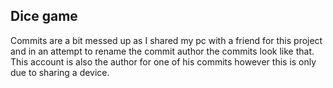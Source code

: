 ## Dice game
Commits are a bit messed up as I shared my pc with a friend for this project and in an attempt to rename the commit author the commits look like that.
This account is also the author for one of his commits however this is only due to sharing a device.
